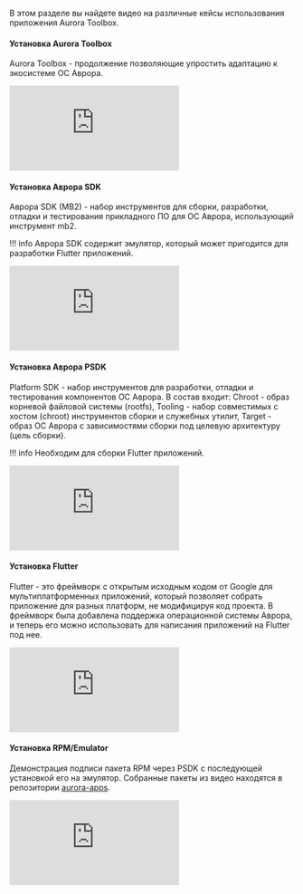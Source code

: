 В этом разделе вы найдете видео на различные кейсы использования приложения Aurora Toolbox.

#### Установка Aurora Toolbox

Aurora Toolbox - продолжение позволяющие упростить адаптацию к экосистеме ОС Аврора.

<div class="Rutube">
    <iframe src="https://rutube.ru/play/embed/2aed4cfd4b6c6586b8ba22c59bb61465"
        frameBorder="0" allow="clipboard-write; autoplay" webkitAllowFullScreen mozallowfullscreen allowFullScreen>
    </iframe>
</div>

#### Установка Аврора SDK

Аврора SDK (MB2) - набор инструментов для сборки, разработки, отладки и тестирования прикладного ПО для ОС Аврора,
использующий инструмент mb2.

!!! info
    Аврора SDK содержит эмулятор, который может пригодится для разработки Flutter приложений.

<div class="Rutube">
    <iframe src="https://rutube.ru/play/embed/331a01bd1c2db7d669daee9ba061d75c"
        frameBorder="0" allow="clipboard-write; autoplay" webkitAllowFullScreen mozallowfullscreen allowFullScreen>
    </iframe>
</div>

#### Установка Аврора PSDK

Platform SDK - набор инструментов для разработки, отладки и тестирования компонентов ОС Аврора.
В состав входит:
Chroot - образ корневой файловой системы (rootfs),
Tooling - набор совместимых с хостом (chroot) инструментов сборки и служебных утилит,
Target - образ ОС Аврора с зависимостями сборки под целевую архитектуру (цель сборки).

!!! info
    Необходим для сборки Flutter приложений.

<div class="Rutube">
    <iframe src="https://rutube.ru/play/embed/25fd766f5367f8b4d48a733159cd86ab"
        frameBorder="0" allow="clipboard-write; autoplay" webkitAllowFullScreen mozallowfullscreen allowFullScreen>
    </iframe>
</div>

#### Установка Flutter

Flutter - это фреймворк с открытым исходным кодом от Google для мультиплатформенных приложений, который позволяет собрать приложение для разных платформ, не модифицируя код проекта. В фреймворк была добавлена поддержка операционной системы Аврора, и теперь его можно использовать для написания приложений на Flutter под нее.

<div class="Rutube">
    <iframe src="https://rutube.ru/play/embed/a5125ae9c9cbc6a1d9e865ee21e2d493"
        frameBorder="0" allow="clipboard-write; autoplay" webkitAllowFullScreen mozallowfullscreen allowFullScreen>
    </iframe>
</div>

#### Установка RPM/Emulator

Демонстрация подписи пакета RPM через PSDK с последующей установкой его на эмулятор.
Собранные пакеты из видео находятся в репозитории [aurora-apps](https://github.com/keygenqt/aurora-apps/releases).

<div class="Rutube">
    <iframe src="https://rutube.ru/play/embed/b040fabcca2fd9f726f1372b8028c3cf"
        frameBorder="0" allow="clipboard-write; autoplay" webkitAllowFullScreen mozallowfullscreen allowFullScreen>
    </iframe>
</div>

